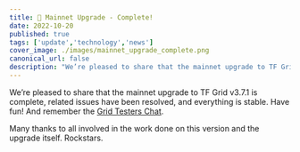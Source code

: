```yaml
---
title: 🎉 Mainnet Upgrade - Complete! 
date: 2022-10-20
published: true
tags: ['update','technology','news']
cover_image: ./images/mainnet_upgrade_complete.png
canonical_url: false
description: "We’re pleased to share that the mainnet upgrade to TF Grid v3.7.1 is complete!"
---
```


We’re pleased to share that the mainnet upgrade to TF Grid v3.7.1 is complete, related issues have been resolved, and everything is stable. Have fun! And remember the [Grid Testers Chat](https://bit.ly/threefoldtesting).

Many thanks to all involved in the work done on this version and the upgrade itself. Rockstars.